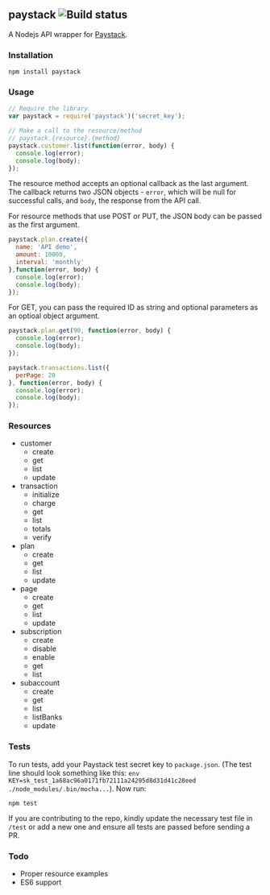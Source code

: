 ## paystack ![Build status](https://travis-ci.org/kehers/paystack.svg?branch=master)

A Nodejs API wrapper for [Paystack](https://paystack.co/).

### Installation

```
npm install paystack
```

### Usage

```js
// Require the library
var paystack = require('paystack')('secret_key');

// Make a call to the resource/method
// paystack.{resource}.{method}
paystack.customer.list(function(error, body) {
  console.log(error);
  console.log(body);
});
```

The resource method accepts an optional callback as the last argument. The callback returns two JSON objects - `error`, which will be null for successful calls, and `body`, the response from the API call.

For resource methods that use POST or PUT, the JSON body can be passed as the first argument.

```js
paystack.plan.create({
  name: 'API demo',
  amount: 10000,
  interval: 'monthly'
},function(error, body) {
  console.log(error);
  console.log(body);
});
```

For GET, you can pass the required ID as string and optional parameters as an optioal object argument.

```js
paystack.plan.get(90, function(error, body) {
  console.log(error);
  console.log(body);
});
```

```js
paystack.transactions.list({
  perPage: 20
}, function(error, body) {
  console.log(error);
  console.log(body);
});
```

### Resources

- customer
  - create
  - get
  - list
  - update 
- transaction
  - initialize
  - charge
  - get
  - list
  - totals
  - verify
- plan
  - create
  - get
  - list
  - update
- page
  - create
  - get
  - list
  - update
- subscription
  - create
  - disable
  - enable
  - get
  - list
- subaccount
  - create
  - get
  - list
  - listBanks
  - update
  
### Tests

To run tests, add your Paystack test secret key to `package.json`. (The test line should look something like this: `env KEY=sk_test_1a68ac96a0171fb72111a24295d8d31d41c28eed ./node_modules/.bin/mocha...`). Now run:

```
npm test
```

If you are contributing to the repo, kindly update the necessary test file in `/test` or add a new one and ensure all tests are passed before sending a PR.

### Todo

- Proper resource examples
- ES6 support
